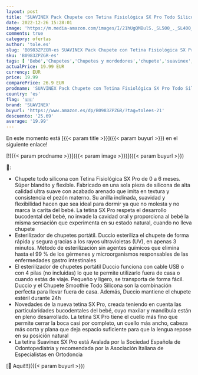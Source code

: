 ```yaml
---
layout: post
title: 'SUAVINEX Pack Chupete con Tetina Fisiológica SX Pro Todo Silicona  0-6 meses  Esterilizador Portátil Duccio  Esteriliza en 3 min con Rayos Ultravioleta  Color Blanco'
date: 2022-12-26 15:28:01
image: 'https://m.media-amazon.com/images/I/21hUgQMBulS._SL500_._SL400_.jpg'
comments: true
category: ofertas
author: 'tole.es'
slug: 'B0983ZPZGR-es SUAVINEX Pack Chupete con Tetina Fisiológica SX Pro Todo...'
sku: 'B0983ZPZGR-es'
tags: [ 'Bebé','Chupetes','Chupetes y mordedores','chupete','suavinex','🇪🇸', ]
actualPrice: 19.99 EUR
currency: EUR
price: 19.99
comparePrice: 26.9 EUR
prodname: 'SUAVINEX Pack Chupete con Tetina Fisiológica SX Pro Todo Silicona  0-6 meses  Esterilizador Portátil Duccio  Esteriliza en 3 min con Rayos Ultravioleta  Color Blanco'
country: 'es'
flag: '🇪🇸'
brand: 'SUAVINEX'
buyurl: 'https://www.amazon.es/dp/B0983ZPZGR/?tag=tolees-21'
descuento: '25.69'
average: '19.99'
---
```


En este momento está [{{< param title >}}]({{< param buyurl >}}) en el siguiente enlace!

[![{{< param prodname >}}]({{< param image >}})]({{< param buyurl >}})

🔎:

- Chupete todo silicona con Tetina Fisiológica SX Pro de 0 a 6 meses. Súper blandito y flexible. Fabricado en una sola pieza de silicona de alta calidad ultra suave con acabado arenado que imita en textura y consistencia el pezón materno. Su anilla inclinada, suavidad y flexibilidad hacen que sea ideal para dormir ya que no molesta y no marca la carita del bebé. La tetina SX Pro respeta el desarrollo bucodental del bebé, no invade la cavidad oral y proporciona al bebé la misma sensación que experimenta en su estado natural, cuando no lleva chupete
- Esterilizador de chupetes portátil. Duccio esteriliza el chupete de forma rápida y segura gracias a los rayos ultravioletas (UV), en apenas 3 minutos. Método de esterilización sin agentes químicos que elimina hasta el 99 % de los gérmenes y microorganismos responsables de las enfermedades gastro intestinales
- El esterilizador de chupetes portátil Duccio funciona con cable USB o con 4 pilas (no incluidas) lo que te permite utilizarlo fuera de casa o cuando estás de viaje. Pequeño y ligero, se transporta de forma fácil. Duccio y el Chupete Smoothie Todo Silicona son la combinación perfecta para llevar fuera de casa. Además, Duccio mantiene el chupete estéril durante 24h
- Novedades de la nueva tetina SX Pro, creada teniendo en cuenta las particularidades bucodentales del bebé, cuyo maxilar y mandíbula están en pleno desarrollado. La tetina SX Pro tiene el cuello más fino que permite cerrar la boca casi por completo, un cuello más ancho, cabeza más corta y plana que deja espacio suficiente para que la lengua repose en su posición natural
- La tetina Suavinex SX Pro está Avalada por la Sociedad Española de Odontopediatría y recomendada por la Asociación Italiana de Especialistas en Ortodoncia

[🛒 Aquí!!!]({{< param buyurl >}})
